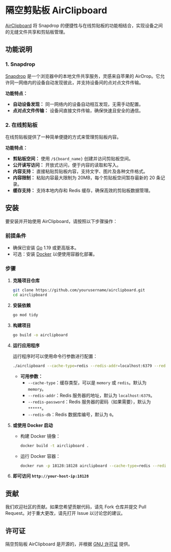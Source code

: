 # 隔空剪贴板 AirClipboard

[AirClipboard](https://airclipbd.com) 将 Snapdrop 的便捷性与在线剪贴板的功能相结合，实现设备之间的无缝文件共享和剪贴板管理。

## 功能说明

### 1. Snapdrop

[Snapdrop](https://github.com/RobinLinus/snapdrop) 是一个浏览器中的本地文件共享服务，灵感来自苹果的 AirDrop。它允许同一网络内的设备自动发现彼此，并支持设备间的点对点文件传输。

**功能特点：**
- **自动设备发现：** 同一网络内的设备自动相互发现，无需手动配置。
- **点对点文件传输：** 设备间直接文件传输，确保快速且安全的通信。

### 2. 在线剪贴板

在线剪贴板提供了一种简单便捷的方式来管理剪贴板内容。

**功能特点：**
- **剪贴板空间：** 使用 `/${board_name}` 创建并访问剪贴板空间。
- **公开读写访问：** 开放式访问，便于内容的读取和写入。
- **内容支持：** 直接粘贴剪贴板内容，支持文字、图片及各种文件格式。
- **内容限制：** 粘贴内容最大限制为 20MB，每个剪贴板空间暂存最新的 20 条记录。
- **缓存支持：** 支持本地内存和 Redis 缓存，确保高效的剪贴板数据管理。

## 安装

要安装并开始使用 AirClipboard，请按照以下步骤操作：

### 前提条件

- 确保已安装 [Go](https://golang.org/dl/) 1.19 或更高版本。
- 可选：安装 [Docker](https://www.docker.com/) 以便使用容器化部署。

### 步骤

1. **克隆项目仓库**

   ```bash
   git clone https://github.com/yourusername/airclipboard.git
   cd airclipboard
   ```

2. **安装依赖**

   ```bash
   go mod tidy
   ```

3. **构建项目**

   ```bash
   go build -o airclipboard
   ```

4. **运行应用程序**

   运行程序时可以使用命令行参数进行配置：

   ```bash
   ./airclipboard --cache-type=redis --redis-addr=localhost:6379 --redis-password=yourpassword --redis-db=0
   ```

    - **可用参数：**
        - `--cache-type`：缓存类型，可以是 `memory` 或 `redis`。默认为 `memory`。
        - `--redis-addr`：Redis 服务器的地址，默认为 `localhost:6379`。
        - `--redis-password`：Redis 服务器的密码（如果需要），默认为 `******`。
        - `--redis-db`：Redis 数据库编号，默认为 `0`。

5. **或使用 Docker 启动**

    - 构建 Docker 镜像：

      ```bash
      docker build -t airclipboard .
      ```

    - 运行 Docker 容器：

      ```bash
      docker run -p 18128:18128 airclipboard --cache-type=redis --redis-addr=localhost:6379 --redis-password=yourpassword --redis-db=0
      ```

6. **即可访问 `http://your-host-ip:18128`**

## 贡献

我们欢迎社区的贡献。如果您希望贡献代码，请先 Fork 仓库并提交 Pull Request。对于重大更改，请先打开 Issue 以讨论您的建议。

## 许可证

隔空剪贴板 AirClipboard 是开源的，并根据 [GNU 许可证](LICENSE) 提供。
